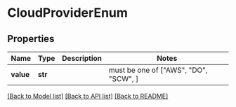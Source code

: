 # CloudProviderEnum


## Properties
Name | Type | Description | Notes
------------ | ------------- | ------------- | -------------
**value** | **str** |  |  must be one of ["AWS", "DO", "SCW", ]

[[Back to Model list]](../README.md#documentation-for-models) [[Back to API list]](../README.md#documentation-for-api-endpoints) [[Back to README]](../README.md)


